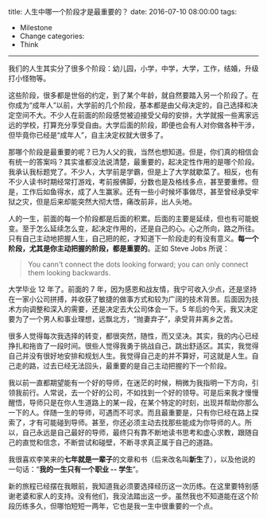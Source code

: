title: 人生中哪一个阶段才是最重要的？
date: 2016-07-10 08:00:00
tags:
  - Milestone
  - Change
categories:
  - Think
---

我们的人生其实分了很多个阶段：幼儿园，小学，中学，大学，工作，结婚，升级打小怪物等。  

这些阶段，很多都是世俗的约定，到了某个年龄，就自然要踏入另一个阶段了。在你成为“成年人”以前，大学前的几个阶段，基本都是由父母决定的，自己选择和决定空间不大。不少人在前面的阶段感觉被迫接受父母的安排，大学就报一些离家远远的学校，打算充分享受自由。大学后面的阶段，即便也会有人对你做各种干涉，但毕竟你已经是“成年人”，自主决定权就大很多了。

那哪个阶段是最重要的呢？已为人父的我，当然也想知道。但是，你们真的相信会有统一的答案吗？其实谁都没法说清楚，最重要的，起决定性作用的是哪个阶段。我承认我标题党了。不少人，大学前是学霸，但是上了大学就歇菜了。相反，也有不少人读书时期经常打游戏，考前报佛脚，分数也是及格线多点，甚至要重修。但是，工作后如鱼得水，成了人生赢家。还有一些小时候坏事做尽，甚至曾经承受牢狱之灾，但是后来却能突然大彻大悟，痛改前非，出人头地。

人的一生，前面的每一个阶段都是后面的积累。后面的主要是延续，但也有可能蜕变。至于怎么延续怎么变，起决定作用的，还是自己的心。心之所向，路之所往。只有自己主动地把握人生，自己把的舵，才知道下一阶段走的有没有意义。**每一个阶段，尤其是你主动把握的阶段，都是重要的**。正如 Steve Jobs 所说：

>You cann't connect the dots looking forward; you can only connect them looking backwards.

大学毕业 12 年了。前面的 7 年，因为感恩和战友情，我宁可收入少点，还是坚持在一家小公司拼搏，并收获了敏捷的做事方式和较为广阔的技术背景。后面因为技术方向调整和深入的需要，还是决定去大公司体会一下。5 年后的今天，我又决定要为了一个男人和事业理想，远飘北方，“抛妻弃子”，承受背井离乡之苦。

很多人觉得每次我选择的转变，都很突然，随性，而又坚决。其实，我的内心已经挣扎和拖沓了一段时间。很些人觉得我勇于挑战自己，跳出舒适区。其实，我觉得自己并没有很好地安排和规划人生。我觉得自己走的并不算好，可这就是人生。自己走的路，过去已经无法回头，最重要的是自己主动把握的下一个阶段。

我以前一直都期望能有一个好的导师，在迷茫的时候，稍微为我指明一下方向，引领我前行。人常说，去一个好的公司，不如找到一个好的领导。可是后来我才慢慢醒悟，导师只是在你人生道路上的某一段，在某个特定的时刻，出现并帮助你那么一下的人。伴随一生的导师，可遇而不可求。而且最重要是，只有你已经在路上探索了，才有可能碰到导师。甚至，你还必须主动去找那些能成为你导师的人。所以，自己永远是自己最好的导师，最终只有靠不断地读书思考和虚心求教，跟随自己的直觉和信念，不断尝试和碰壁，不断寻求真正属于自己的道路。

我很喜欢李笑来的**七年就是一辈子**的文章和书（后来改名叫**新生**了），以及他说的一句话：“**我的一生只有一个职业 -- 学生**”。

新的旅程已经摆在我眼前，我知道我必须要选择经历这一次历练。在这里要特别感谢老婆和家人的支持。没有他们，我没法踏出这一步。虽然我也不知道能在这个阶段历练多久，但哪怕短短一两年，它也是我一生中很重要的一个点。
